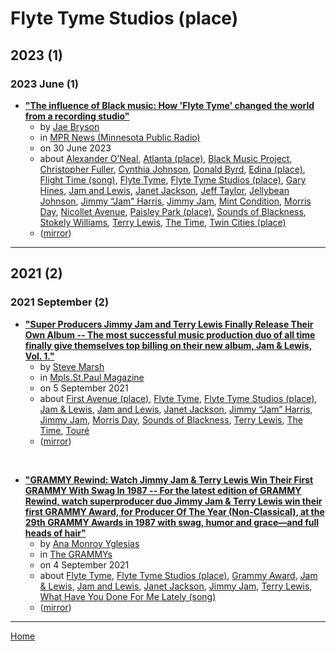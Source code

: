 # Flyte Tyme Studios (place)

## 2023 (1)

### 2023 June (1)

 - [**"The influence of Black music: How 'Flyte Tyme' changed the world from a recording studio"**](https://www.mprnews.org/story/2023/06/29/the-influence-of-black-music-how-flyte-tyme-changed-the-world-from-a-booth-in-edina)
    - by [Jae Bryson](../../../authors/jae-bryson/index.md)
    - in [MPR News (Minnesota Public Radio)](../../../publications/k-o/mpr-news-minnesota-public-radio/index.md)
    - on 30 June 2023
    - about [Alexander O’Neal](../../../topics/alexander-o-neal/index.md), [Atlanta (place)](../../../topics/place/atlanta/index.md), [Black Music Project](../../../topics/black-music-project/index.md), [Christopher Fuller](../../../topics/christopher-fuller/index.md), [Cynthia Johnson](../../../topics/cynthia-johnson/index.md), [Donald Byrd](../../../topics/donald-byrd/index.md), [Edina (place)](../../../topics/place/edina/index.md), [Flight Time (song)](../../../topics/song/flight-time/index.md), [Flyte Tyme](../../../topics/flyte-tyme/index.md), [Flyte Tyme Studios (place)](../../../topics/place/flyte-tyme-studios/index.md), [Gary Hines](../../../topics/gary-hines/index.md), [Jam and Lewis](../../../topics/jam-and-lewis/index.md), [Janet Jackson](../../../topics/janet-jackson/index.md), [Jeff Taylor](../../../topics/jeff-taylor/index.md), [Jellybean Johnson](../../../topics/jellybean-johnson/index.md), [Jimmy “Jam” Harris](../../../topics/jimmy-jam-harris/index.md), [Jimmy Jam](../../../topics/jimmy-jam/index.md), [Mint Condition](../../../topics/mint-condition/index.md), [Morris Day](../../../topics/morris-day/index.md), [Nicollet Avenue](../../../topics/nicollet-avenue/index.md), [Paisley Park (place)](../../../topics/place/paisley-park/index.md), [Sounds of Blackness](../../../topics/sounds-of-blackness/index.md), [Stokely Williams](../../../topics/stokely-williams/index.md), [Terry Lewis](../../../topics/terry-lewis/index.md), [The Time](../../../topics/the-time/index.md), [Twin Cities (place)](../../../topics/place/twin-cities/index.md)
    - ([mirror](https://web.archive.org/web/*/https://www.mprnews.org/story/2023/06/29/the-influence-of-black-music-how-flyte-tyme-changed-the-world-from-a-booth-in-edina))

----

## 2021 (2)

### 2021 September (2)

 - [**"Super Producers Jimmy Jam and Terry Lewis Finally Release Their Own Album -- The most successful music production duo of all time finally give themselves top billing on their new album, Jam & Lewis, Vol. 1."**](https://mspmag.com/arts-and-culture/jimmy-jam-terry-lewis-new-album/)
    - by [Steve Marsh](../../../authors/steve-marsh/index.md)
    - in [Mpls.St.Paul Magazine](../../../publications/k-o/mpls-st-paul-magazine/index.md)
    - on 5 September 2021
    - about [First Avenue (place)](../../../topics/place/first-avenue/index.md), [Flyte Tyme](../../../topics/flyte-tyme/index.md), [Flyte Tyme Studios (place)](../../../topics/place/flyte-tyme-studios/index.md), [Jam & Lewis](../../../topics/jam-lewis/index.md), [Jam and Lewis](../../../topics/jam-and-lewis/index.md), [Janet Jackson](../../../topics/janet-jackson/index.md), [Jimmy “Jam” Harris](../../../topics/jimmy-jam-harris/index.md), [Jimmy Jam](../../../topics/jimmy-jam/index.md), [Morris Day](../../../topics/morris-day/index.md), [Sounds of Blackness](../../../topics/sounds-of-blackness/index.md), [Terry Lewis](../../../topics/terry-lewis/index.md), [The Time](../../../topics/the-time/index.md), [Touré](../../../topics/tour/index.md)
    - ([mirror](https://web.archive.org/web/*/https://mspmag.com/arts-and-culture/jimmy-jam-terry-lewis-new-album/))

<br />

 - [**"GRAMMY Rewind: Watch Jimmy Jam & Terry Lewis Win Their First GRAMMY With Swag In 1987 -- For the latest edition of GRAMMY Rewind, watch superproducer duo Jimmy Jam & Terry Lewis win their first GRAMMY Award, for Producer Of The Year (Non-Classical), at the 29th GRAMMY Awards in 1987 with swag, humor and grace—and full heads of hair"**](https://www.grammy.com/news/watch-jimmy-jam-terry-lewis-win-their-first-grammy-award-1987-grammy-rewind)
    - by [Ana Monroy Yglesias](../../../authors/ana-monroy-yglesias/index.md)
    - in [The GRAMMYs](../../../publications/f-j/the-grammys/index.md)
    - on 4 September 2021
    - about [Flyte Tyme](../../../topics/flyte-tyme/index.md), [Flyte Tyme Studios (place)](../../../topics/place/flyte-tyme-studios/index.md), [Grammy Award](../../../topics/grammy-award/index.md), [Jam & Lewis](../../../topics/jam-lewis/index.md), [Jam and Lewis](../../../topics/jam-and-lewis/index.md), [Janet Jackson](../../../topics/janet-jackson/index.md), [Jimmy Jam](../../../topics/jimmy-jam/index.md), [Terry Lewis](../../../topics/terry-lewis/index.md), [What Have You Done For Me Lately (song)](../../../topics/song/what-have-you-done-for-me-lately/index.md)
    - ([mirror](https://web.archive.org/web/*/https://www.grammy.com/news/watch-jimmy-jam-terry-lewis-win-their-first-grammy-award-1987-grammy-rewind))

----

[Home](../index.md)
